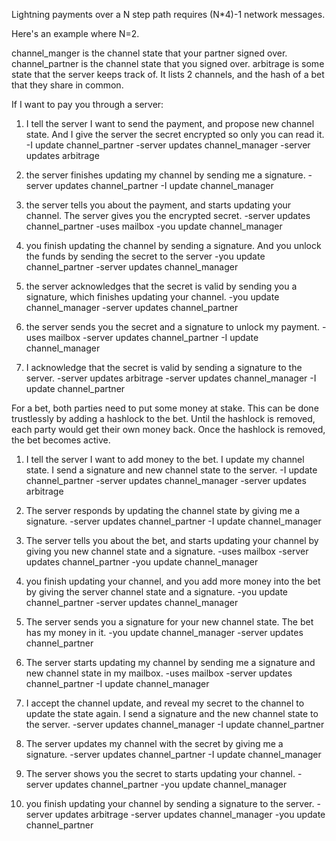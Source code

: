 Lightning payments over a N step path requires (N*4)-1 network messages.

Here's an example where N=2.

channel_manger is the channel state that your partner signed over.
channel_partner is the channel state that you signed over.
arbitrage is some state that the server keeps track of. It lists 2 channels, and the hash of a bet that they share in common.

If I want to pay you through a server:

1) I tell the server I want to send the payment, and propose new channel state. And I give the server the secret encrypted so only you can read it.
-I update channel_partner
-server updates channel_manager
-server updates arbitrage

2) the server finishes updating my channel by sending me a signature.
-server updates channel_partner
-I update channel_manager

3) the server tells you about the payment, and starts updating your channel. The server gives you the encrypted secret.
-server updates channel_partner
-uses mailbox
-you update channel_manager

4) you finish updating the channel by sending a signature. And you unlock the funds by sending the secret to the server
-you update channel_partner
-server updates channel_manager

5) the server acknowledges that the secret is valid by sending you a signature, which finishes updating your channel.
-you update channel_manager
-server updates channel_partner

6) the server sends you the secret and a signature to unlock my payment.
-uses mailbox
-server updates channel_partner
-I update channel_manager

7) I acknowledge that the secret is valid by sending a signature to the server.
-server updates arbitrage
-server updates channel_manager
-I update channel_partner


For a bet, both parties need to put some money at stake. This can be done trustlessly by adding a hashlock to the bet. Until the hashlock is removed, each party would get their own money back. Once the hashlock is removed, the bet becomes active.

1) I tell the server I want to add money to the bet. I update my channel state. I send a signature and new channel state to the server.
-I update channel_partner
-server updates channel_manager
-server updates arbitrage

2) The server responds by updating the channel state by giving me a signature.
-server updates channel_partner
-I update channel_manager

3) The server tells you about the bet, and starts updating your channel by giving you new channel state and a signature.
-uses mailbox
-server updates channel_partner
-you update channel_manager

4) you finish updating your channel, and you add more money into the bet by giving the server channel state and a signature.
-you update channel_partner
-server updates channel_manager

5) The server sends you a signature for your new channel state. The bet has my money in it.
-you update channel_manager
-server updates channel_partner

6) The server starts updating my channel by sending me a signature and new channel state in my mailbox.
-uses mailbox
-server updates channel_partner
-I update channel_manager

7) I accept the channel update, and reveal my secret to the channel to update the state again. I send a signature and the new channel state to the server.
-server updates channel_manager
-I update channel_partner

8) The server updates my channel with the secret by giving me a signature.
-server updates channel_partner
-I update channel_manager

9) The server shows you the secret to starts updating your channel.
-server updates channel_partner
-you update channel_manager

10) you finish updating your channel by sending a signature to the server.
-server updates arbitrage
-server updates channel_manager
-you update channel_partner